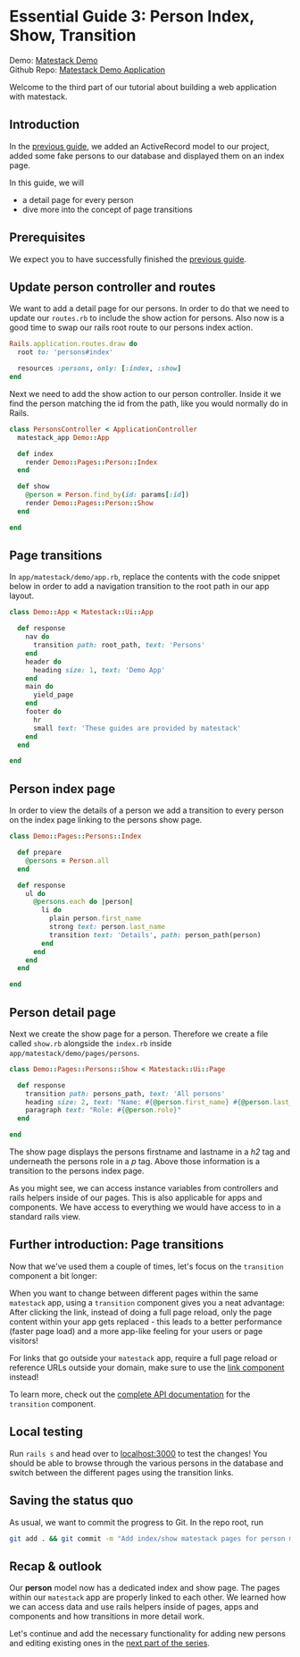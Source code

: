 # Essential Guide 3: Person Index, Show, Transition

Demo: [Matestack Demo](https://demo.matestack.io)  
 Github Repo: [Matestack Demo Application](https://github.com/matestack/matestack-demo-application)

Welcome to the third part of our tutorial about building a web application with matestack.

## Introduction

In the [previous guide](02_active_record.md), we added an ActiveRecord model to our project, added some fake persons to our database and displayed them on an index page.

In this guide, we will

* a detail page for every person
* dive more into the concept of page transitions

## Prerequisites

We expect you to have successfully finished the [previous guide](02_active_record.md).

## Update person controller and routes

We want to add a detail page for our persons. In order to do that we need to update our `routes.rb` to include the show action for persons. Also now is a good time to swap our rails root route to our persons index action.

```ruby
Rails.application.routes.draw do
  root to: 'persons#index'

  resources :persons, only: [:index, :show]
end
```

Next we need to add the show action to our person controller. Inside it we find the person matching the id from the path, like you would normally do in Rails.

```ruby
class PersonsController < ApplicationController
  matestack_app Demo::App

  def index
    render Demo::Pages::Person::Index
  end

  def show
    @person = Person.find_by(id: params[:id])
    render Demo::Pages::Person::Show
  end

end
```

## Page transitions

In `app/matestack/demo/app.rb`, replace the contents with the code snippet below in order to add a navigation transition to the root path in our app layout.

```ruby
class Demo::App < Matestack::Ui::App

  def response
    nav do
      transition path: root_path, text: 'Persons'
    end
    header do
      heading size: 1, text: 'Demo App'
    end
    main do
      yield_page
    end
    footer do
      hr
      small text: 'These guides are provided by matestack'
    end
  end

end
```

## Person index page

In order to view the details of a person we add a transition to every person on the index page linking to the persons show page.

```ruby
class Demo::Pages::Persons::Index

  def prepare
    @persons = Person.all
  end

  def response
    ul do
      @persons.each do |person|
        li do
          plain person.first_name
          strong text: person.last_name
          transition text: 'Details', path: person_path(person)
        end
      end
    end
  end

end
```

## Person detail page

Next we create the show page for a person. Therefore we create a file called `show.rb` alongside the `index.rb` inside `app/matestack/demo/pages/persons`.

```ruby
class Demo::Pages::Persons::Show < Matestack::Ui::Page

  def response
    transition path: persons_path, text: 'All persons'
    heading size: 2, text: "Name: #{@person.first_name} #{@person.last_name}"
    paragraph text: "Role: #{@person.role}"
  end

end
```

The show page displays the persons firstname and lastname in a _h2_ tag and underneath the persons role in a _p_ tag. Above those information is a transition to the persons index page.

As you might see, we can access instance variables from controllers and rails helpers inside of our pages. This is also applicable for apps and components. We have access to everything we would have access to in a standard rails view.

## Further introduction: Page transitions

Now that we've used them a couple of times, let's focus on the `transition` component a bit longer:

When you want to change between different pages within the same `matestack` app, using a `transition` component gives you a neat advantage: After clicking the link, instead of doing a full page reload, only the page content within your app gets replaced - this leads to a better performance \(faster page load\) and a more app-like feeling for your users or page visitors!

For links that go outside your `matestack` app, require a full page reload or reference URLs outside your domain, make sure to use the [link component](../../api/100-components/link.md) instead!

To learn more, check out the [complete API documentation](../../api/100-components/transition.md) for the `transition` component.

## Local testing

Run `rails s` and head over to [localhost:3000](http://localhost:3000/) to test the changes! You should be able to browse through the various persons in the database and switch between the different pages using the transition links.

## Saving the status quo

As usual, we want to commit the progress to Git. In the repo root, run

```bash
git add . && git commit -m "Add index/show matestack pages for person model (incl. controller, routes), update demo matestack app"
```

## Recap & outlook

Our **person** model now has a dedicated index and show page. The pages within our `matestack` app are properly linked to each other. We learned how we can access data and use rails helpers inside of pages, apps and components and how transitions in more detail work.

Let's continue and add the necessary functionality for adding new persons and editing existing ones in the [next part of the series](04_forms_edit_new_create_update_delete.md).

